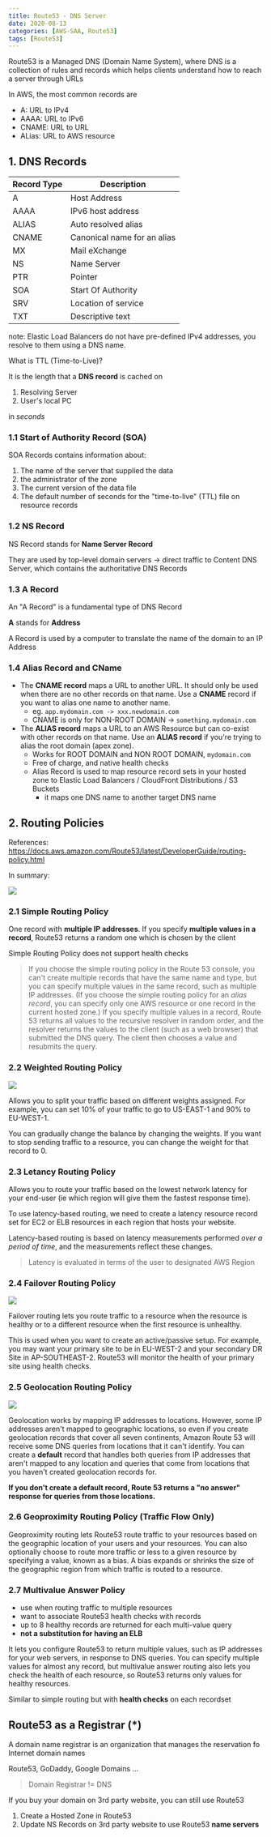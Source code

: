 ```yaml
---
title: Route53 - DNS Server
date: 2020-08-13
categories: [AWS-SAA, Route53]
tags: [Route53]
---
```



Route53 is a Managed DNS (Domain Name System), where DNS is a collection of rules and records which helps clients understand how to reach a server through URLs

In AWS, the most common records are

- A: URL to IPv4
- AAAA: URL to IPv6
- CNAME: URL to URL
- ALias: URL to AWS resource

## 1. DNS Records

| Record Type | Description                 |
|-------------|-----------------------------|
| A           | Host Address                |
| AAAA        | IPv6 host address           |
| ALIAS       | Auto resolved alias         |
| CNAME       | Canonical name for an alias |
| MX          | Mail eXchange               |
| NS          | Name Server                 |
| PTR         | Pointer                     |
| SOA         | Start Of Authority          |
| SRV         | Location of service         |
| TXT         | Descriptive text            |

note: Elastic Load Balancers do not have pre-defined IPv4 addresses, you resolve to them using a DNS name.

What is TTL (Time-to-Live)?

It is the length that a **DNS record** is cached on

1. Resolving Server
2. User's local PC

in *seconds*



### 1.1 Start of Authority Record (SOA)

SOA Records contains information about:

1. The name of the server that supplied the data
2. the administrator of the zone
3. The current version of the data file
4. The default number of seconds for the  "time-to-live" (TTL) file on resource records


### 1.2 NS Record

NS Record stands for **Name Server Record**

They are used by top-level domain servers -> direct traffic to Content DNS Server, which contains the authoritative DNS Records


### 1.3 A Record

An "A Record" is a fundamental type of DNS Record

**A** stands for **Address**

A Record is used by a computer to translate the name of the domain to an IP Address


### 1.4 Alias Record and CName

- The **CNAME record** maps a URL to another URL. It should only be used when there are no other records on that name. Use a **CNAME** record if you want to alias one name to another name.
  - eg. `app.mydomain.com -> xxx.newdomain.com`
  - CNAME is only for NON-ROOT DOMAIN -> `something.mydomain.com`
- The **ALIAS record** maps a URL to an AWS Resource but can co-exist with other records on that name. Use an **ALIAS record** if you're trying to alias the root domain (apex zone).
  - Works for ROOT DOMAIN and NON ROOT DOMAIN, `mydomain.com`
  - Free of charge, and native health checks
  - Alias Record is used to map resource record sets in your hosted zone to Elastic Load Balancers / CloudFront Distributions / S3 Buckets
    - it maps one DNS name to another target DNS name


<script async src="https://pagead2.googlesyndication.com/pagead/js/adsbygoogle.js"></script>
<ins class="adsbygoogle"
     style="display:block; text-align:center;"
     data-ad-layout="in-article"
     data-ad-format="fluid"
     data-ad-client="ca-pub-6161588707523400"
     data-ad-slot="2418749784"></ins>
<script>
     (adsbygoogle = window.adsbygoogle || []).push({});
</script>


## 2. Routing Policies


References: https://docs.aws.amazon.com/Route53/latest/DeveloperGuide/routing-policy.html


In summary:

![](https://mk0digitalcloud3kwjy.kinstacdn.com/wp-content/uploads/2019/03/AWS-Route-53-Routing-Policies.jpg)

### 2.1  Simple Routing Policy

One record with **multiple IP addresses**. If you specify **multiple values in a record**, Route53 returns a random one which is chosen by the client

Simple Routing Policy does not support health checks

> If you choose the simple routing policy in the Route 53 console, you can't create multiple records that have the same name and type, but you can specify multiple values in the same record, such as multiple IP addresses. (If you choose the simple routing policy for an *alias record*, you can specify only one AWS resource or one record in the current hosted zone.) If you specify multiple values in a record, Route 53 returns all values to the recursive resolver in random order, and the resolver returns the values to the client (such as a web browser) that submitted the DNS query. The client then chooses a value and resubmits the query.

### 2.2  Weighted Routing Policy

![](https://d2908q01vomqb2.cloudfront.net/cb4e5208b4cd87268b208e49452ed6e89a68e0b8/2016/10/26/Upgrades_Image1.jpeg)

Allows you to split your traffic based on different weights assigned. For example, you can set 10% of your traffic to go to US-EAST-1 and 90% to EU-WEST-1.

You can gradually change the balance by changing the weights. If you want to stop sending traffic to a resource, you can change the weight for that record to 0.

### 2.3  Letancy Routing Policy

Allows you to route your traffic based on the lowest network latency for your end-user (ie which region will give them the fastest response time).

To use latency-based routing, we need to create a latency resource record set for EC2 or ELB resources in each region that hosts your website.

Latency-based routing is based on latency measurements performed *over a period of time*, and the measurements reflect these changes.


> Latency is evaluated in terms of the user to designated AWS Region

### 2.4  Failover Routing Policy

![](https://miro.medium.com/max/912/1*o76vPCV2AF0jeVVunVwYDA.png)

Failover routing lets you route traffic to a resource when the resource is healthy or to a different resource when the first resource is unhealthy.

This is used when you want to create an active/passive setup. For example, you may want your primary site to be in EU-WEST-2 and your secondary DR Site in AP-SOUTHEAST-2. Route53 will monitor the health of your primary site using health checks.

### 2.5  Geolocation Routing Policy

![](https://intellipaat.com/blog/wp-content/uploads/2019/05/r5.png)

Geolocation works by mapping IP addresses to locations. However, some IP addresses aren't mapped to geographic locations, so even if you create geolocation records that cover all seven continents, Amazon Route 53 will receive some DNS queries from locations that it can't identify. You can create a **default** record that handles both queries from IP addresses that aren't mapped to any location and queries that come from locations that you haven't created geolocation records for.

**If you don't create a default record, Route 53 returns a "no answer" response for queries from those locations.**

### 2.6  Geoproximity Routing Policy (Traffic Flow Only)

Geoproximity routing lets Route53 route traffic to your resources based on the geographic location of your users and your resources. You can also optionally choose to route more traffic or less to a given resource by specifying a value, known as a bias. A bias expands or shrinks the size of the geographic region from which traffic is routed to a resource.

### 2.7  Multivalue Answer Policy

- use when routing traffic to multiple resources
- want to associate Route53 health checks with records
- up to 8 healthy records are returned for each multi-value query
- **not a substitution for having an ELB**

It lets you configure Route53 to return multiple values, such as IP addresses for your web servers, in response to DNS queries. You can specify multiple values for almost any record, but multivalue answer routing also lets you check the health of each resource, so Route53 returns only values for healthy resources.

Similar to simple routing but with **health checks** on each recordset


## Route53 as a Registrar (*)

A domain name registrar is an organization that manages the reservation fo Internet domain names

Route53, GoDaddy, Google Domains ...

> Domain Registrar != DNS


<div class="alert alert-secondary" role="alert">
  <p>If you buy your domain on 3rd party website, you can still use Route53</p>
  <ol>
    <li>Create a Hosted Zone in Route53</li>
    <li>Update NS Records on 3rd party website to use Route53 <strong>name servers</strong></li>
  </ol>
</div>
